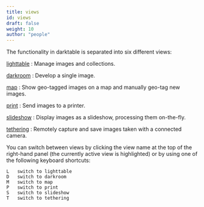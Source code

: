 ```yaml
---
title: views
id: views
draft: false
weight: 10
author: "people"
---
```


The functionality in darktable is separated into six different views:

[lighttable](../../lighttable/_index.md)
: Manage images and collections.

[darkroom](../../darkroom/_index.md)
: Develop a single image.

[map](../../map/_index.md)
: Show geo-tagged images on a map and manually geo-tag new images.

[print](../../print/_index.md)
: Send images to a printer.

[slideshow](../../slideshow/_index.md)
: Display images as a slideshow, processing them on-the-fly.

[tethering](../../tethering/_index.md)
: Remotely capture and save images taken with a connected camera.

You can switch between views by clicking the view name at the top of the right-hand panel (the currently active view is highlighted) or by using one of the following keyboard shortcuts:

```
L 	switch to lighttable
D 	switch to darkroom
M 	switch to map
P 	switch to print
S 	switch to slideshow
T 	switch to tethering
```

